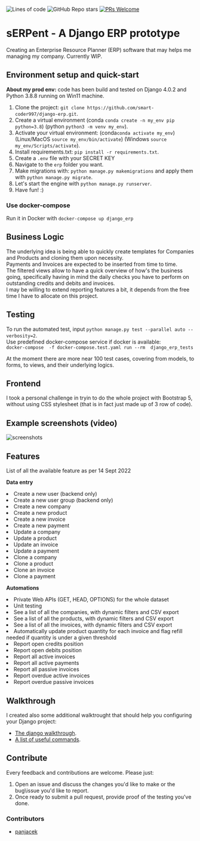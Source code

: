 ![Lines of code](https://img.shields.io/tokei/lines/github/smart-coder997/django_erp?style=plastic) ![GitHub Repo stars](https://img.shields.io/github/stars/smart-coder997/django_erp?style=social) [![PRs Welcome](https://img.shields.io/badge/PRs-welcome-brightgreen.svg?style=flat-square)](https://makeapullrequest.com)

# sERPent - A Django ERP prototype
Creating an Enterprise Resource Planner (ERP) software that may helps me managing my company. Currently WIP. 

## Environment setup and quick-start

**About my prod env:** code has been build and tested on Django 4.0.2 and Python 3.8.8 running on Win11 machine.

1. Clone the project: `git clone https://github.com/smart-coder997/django-erp.git`.
2. Create a virtual environment (conda `conda create -n my_env pip python=3.8`) (python `python3 -m venv my_env`).
3. Activate your virtual environment: (conda`conda activate my_env`) (Linux/MacOS `source my_env/bin/activate`) (Windows `source my_env/Scripts/activate`).
4. Install requirements.txt: `pip install -r requirements.txt`.
5. Create a `.env` file with your SECRET KEY
6. Navigate to the `erp` folder you want.
7. Make migrations with: `python manage.py makemigrations` and apply them with  `python manage.py migrate`.
8. Let's start the engine with `python manage.py runserver`.
9. Have fun! :)

### Use docker-compose

Run it in Docker with ```docker-compose up django_erp```

## Business Logic

The underlying idea is being able to quickly create templates for Companies and Products and cloning them upon necessity.<br>
Payments and Invoices are expected to be inserted from time to time.<br>
The filtered views allow to have a quick overview of how's the business going, specifically having in mind the daily checks you have to perform on outstanding credits and debits and invoices. <br>
I may be willing to extend reporting features a bit, it depends from the free time I have to allocate on this project. <br>

## Testing

To run the automated test, input `python manage.py test --parallel auto --verbosity=2`.<br>
Use predefined docker-compose service if docker is available:<br>
```docker-compose  -f docker-compose.test.yaml run --rm  django_erp_tests```<br>

At the moment there are more near 100 test cases, covering from models, to forms, to views, and their underlying logics.

## Frontend

I took a personal challenge in tryin to do the whole project with Bootstrap 5, without using CSS stylesheet (that is in fact just made up of 3 row of code).

## Example screenshots (video)

![screenshots](gif.gif)

## Features

List of all the available feature as per 14 Sept 2022

<strong>Data entry</strong>
    <li>Create a new user (backend only)</li>
    <li>Create a new user group (backend only)</li>
    <li>Create a new company</li>
    <li>Create a new product</li>
    <li>Create a new invoice</li>
    <li>Create a new payment</li>
    <li>Update a company</li>
    <li>Update a product</li>
    <li>Update an invoice</li>
    <li>Update a payment</li>
    <li>Clone a company</li>
    <li>Clone a product</li>
    <li>Clone an invoice</li>
    <li>Clone a payment</li>

<strong>Automations</strong>
    <li>Private Web APIs (GET, HEAD, OPTIONS) for the whole dataset</li>
    <li>Unit testing </li>
    <li>See a list of all the companies, with dynamic filters and CSV export</li>
    <li>See a list of all the products, with dynamic filters and CSV export</li>
    <li>See a list of all the invoices, with dynamic filters and CSV export</li>
    <li>Automatically update product quantity for each invoice and flag refill needed if quantity is under a given threshold</li>
    <li>Report open credits position</li>
    <li>Report open debits position</li>
    <li>Report all active invoices </li>
    <li>Report all active payments </li>
    <li>Report all passive invoices </li>
    <li>Report overdue active invoices </li>
    <li>Report overdue passive invoices </li>

## Walkthrough
I created also some additional walktrought that should help you configuring your Django project:<br>

- [The django walkthrough](django_walktrought.md).<br>
- [A list of useful commands](CLI_commands.md).<br>

## Contribute
Every feedback and contributions are welcome.
Please just:
1. Open an issue and discuss the changes you'd like to make or the bug\issue you'd like to report.<br>
2. Once ready to submit a pull request, provide proof of the testing you've done.<br>

### Contributors
- [panjacek](https://github.com/panjacek) 
